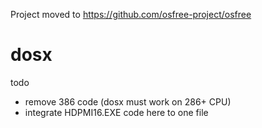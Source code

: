 Project moved to https://github.com/osfree-project/osfree
# dosx

todo
* remove 386 code (dosx must work on 286+ CPU)
* integrate HDPMI16.EXE code here to one file
